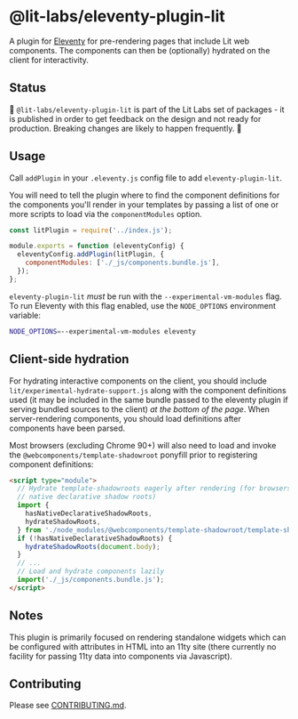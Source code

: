 # @lit-labs/eleventy-plugin-lit

A plugin for [Eleventy](www.11ty.dev) for pre-rendering pages that include Lit web components. The components can then be (optionally) hydrated on the client for interactivity.

## Status

🚧 `@lit-labs/eleventy-plugin-lit` is part of the Lit Labs set of packages - it
is published in order to get feedback on the design and not ready for
production. Breaking changes are likely to happen frequently. 🚧

## Usage

Call `addPlugin` in your `.eleventy.js` config file to add `eleventy-plugin-lit`.

You will need to tell the plugin where to find the component definitions for the
components you'll render in your templates by passing a list of one or more
scripts to load via the `componentModules` option.

```js
const litPlugin = require('../index.js');

module.exports = function (eleventyConfig) {
  eleventyConfig.addPlugin(litPlugin, {
    componentModules: ['./_js/components.bundle.js'],
  });
};
```

`eleventy-plugin-lit` _must_ be run with the `--experimental-vm-modules` flag. To
run Eleventy with this flag enabled, use the `NODE_OPTIONS` environment
variable:

```bash
NODE_OPTIONS=--experimental-vm-modules eleventy
```

## Client-side hydration

For hydrating interactive components on the client, you should include
`lit/experimental-hydrate-support.js` along with the component definitions used
(it may be included in the same bundle passed to the eleventy plugin if serving
bundled sources to the client) _at the bottom of the page_. When server-rendering components, you should load definitions after components have been parsed.

Most browsers (excluding Chrome 90+) will also need to load and invoke the `@webcomponents/template-shadowroot` ponyfill prior to registering component definitions:

```html
<script type="module">
  // Hydrate template-shadowroots eagerly after rendering (for browsers without
  // native declarative shadow roots)
  import {
    hasNativeDeclarativeShadowRoots,
    hydrateShadowRoots,
  } from './node_modules/@webcomponents/template-shadowroot/template-shadowroot.js';
  if (!hasNativeDeclarativeShadowRoots) {
    hydrateShadowRoots(document.body);
  }
  // ...
  // Load and hydrate components lazily
  import('./_js/components.bundle.js');
</script>
```

## Notes

This plugin is primarily focused on rendering standalone widgets which can be configured with attributes in HTML into an 11ty site (there currently no facility for passing 11ty data into components via Javascript).

## Contributing

Please see [CONTRIBUTING.md](../../../CONTRIBUTING.md).
